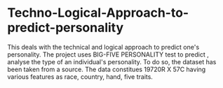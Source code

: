 # Techno-Logical-Approach-to-predict-personality

This deals with the technical and logical approach to predict one's personality. The project uses BIG-FIVE PERSONALITY test to predict , analyse the type of an individual's personality.
To do so, the dataset has been taken from a source. The data constitues 19720R X  57C having various features as race, country, hand, five traits.

